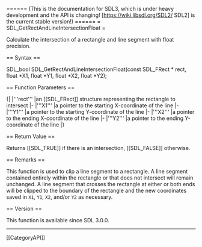 ====== (This is the documentation for SDL3, which is under heavy development and the API is changing! [https://wiki.libsdl.org/SDL2/ SDL2] is the current stable version!) ======
= SDL_GetRectAndLineIntersectionFloat =

Calculate the intersection of a rectangle and line segment with float precision.

== Syntax ==

<syntaxhighlight lang='c'>
SDL_bool SDL_GetRectAndLineIntersectionFloat(const SDL_FRect *
                                   rect, float *X1,
                                   float *Y1, float *X2,
                                   float *Y2);
</syntaxhighlight>

== Function Parameters ==

{|
|'''rect'''
|an [[SDL_FRect]] structure representing the rectangle to intersect
|-
|'''X1'''
|a pointer to the starting X-coordinate of the line
|-
|'''Y1'''
|a pointer to the starting Y-coordinate of the line
|-
|'''X2'''
|a pointer to the ending X-coordinate of the line
|-
|'''Y2'''
|a pointer to the ending Y-coordinate of the line
|}

== Return Value ==

Returns [[SDL_TRUE]] if there is an intersection, [[SDL_FALSE]] otherwise.

== Remarks ==

This function is used to clip a line segment to a rectangle. A line segment
contained entirely within the rectangle or that does not intersect will
remain unchanged. A line segment that crosses the rectangle at either or
both ends will be clipped to the boundary of the rectangle and the new
coordinates saved in <code>X1</code>, <code>Y1</code>, <code>X2</code>,
and/or <code>Y2</code> as necessary.

== Version ==

This function is available since SDL 3.0.0.

----
[[CategoryAPI]]


